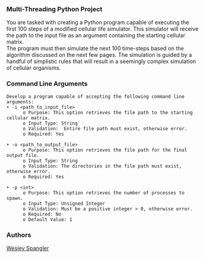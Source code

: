 ### Multi-Threading Python Project
You are tasked with creating a Python program capable of executing the first 100 steps of a modified cellular life simulator. 
This simulator will receive the path to the input file as an argument containing the starting cellular matrix.  
The program must then simulate the next 100 time-steps based on the algorithm discussed on the next few pages. 
The simulation is guided by a handful of simplistic rules that will result in a seemingly complex simulation of cellular organisms. 

### Command Line Arguments
```
Develop a program capable of accepting the following command line arguments:
• -i <path_to_input_file> 
      o Purpose: This option retrieves the file path to the starting cellular matrix.
      o Input Type: String
      o Validation:  Entire file path must exist, otherwise error.
      o Required: Yes

• -o <path_to_output_file> 
      o Purpose: This option retrieves the file path for the final output file.
      o Input Type: String 
      o Validation: The directories in the file path must exist, otherwise error.
      o Required: Yes

• -p <int> 
      o Purpose: This option retrieves the number of processes to spawn.
      o Input Type: Unsigned Integer
      o Validation: Must be a positive integer > 0, otherwise error.
      o Required: No
      o Default Value: 1 
```
### Authors
[Wesley Spangler](https://github.com/InfiniteWes)
